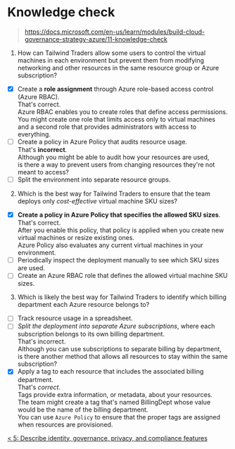 # Knowledge check

> https://docs.microsoft.com/en-us/learn/modules/build-cloud-governance-strategy-azure/11-knowledge-check

1. How can Tailwind Traders allow some users to control the virtual machines in each environment but prevent them from modifying networking and other resources in the same resource group or Azure subscription?
- [X] Create a **role assignment** through Azure role-based access control (Azure RBAC).  
That's correct.  
Azure RBAC enables you to create roles that define access permissions.  
You might create one role that limits access only to virtual machines  
and a second role that provides administrators with access to everything.
- [ ] Create a policy in Azure Policy that audits resource usage.  
That's **incorrect**.  
Although you might be able to audit how your resources are used,  
is there a way to prevent users from changing resources they're not meant to access?
- [ ] Split the environment into separate resource groups.
2. Which is the best way for Tailwind Traders to ensure that the team deploys only _cost-effective_ virtual machine SKU sizes?
- [X] **Create a policy in Azure Policy that specifies the allowed SKU sizes**.  
That's correct.   
After you enable this policy, that policy is applied when you create new virtual machines or resize existing ones.  
Azure Policy also evaluates any current virtual machines in your environment.
- [ ] Periodically inspect the deployment manually to see which SKU sizes are used.
- [ ] Create an Azure RBAC role that defines the allowed virtual machine SKU sizes.
3. Which is likely the best way for Tailwind Traders to identify which billing department each Azure resource belongs to?
- [ ] Track resource usage in a spreadsheet.
- [ ] *Split the deployment into separate Azure subscriptions*, where each subscription belongs to its own billing department.  
That's incorrect.  
Although you can use subscriptions to separate billing by department,  
is there another method that allows all resources to stay within the same subscription?
- [X] Apply a tag to each resource that includes the associated billing department.  
That's _correct_.  
Tags provide extra information, or metadata, about your resources.  
The team might create a tag that's named BillingDept whose value would be the name of the billing department.  
You can use `Azure Policy` to ensure that the proper tags are assigned when resources are provisioned.

[< 5: Describe identity, governance, privacy, and compliance features](./5-lp-az-900.md)